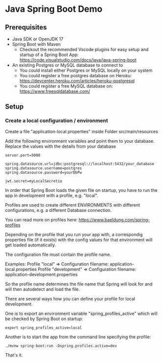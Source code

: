 # Java Spring Boot Demo

## Prerequisites

- Java SDK or OpenJDK 17
- Spring Boot with Maven
  - Checkout the recommended Vscode plugins for easy setup and startup of a Spring Boot App: https://code.visualstudio.com/docs/java/java-spring-boot
- An existing Postgres or MySQL database to connect to
  - You could install either Postgres or MySQL locally on your system
  - You could register a free postgres database on Heroku: https://devcenter.heroku.com/articles/heroku-postgresql
  - You could register a free MySQL database on: https://www.freesqldatabase.com/

## Setup

### Create a local configuration / environment

Create a file "application-local.properties" inside Folder src/main/resources

Add the following environment variables and point them to your database.
Replace the values with the details from your database

```
server.port=5000

spring.datasource.url=jdbc:postgresql://localhost:5432/your_database
spring.datasource.username=postgres
spring.datasource.password=yourDbPw

jwt.secret=myLocalSecretio

```

In order that Spring Boot loads the given file on startup, you 
have to run the app in development with a profile, e.g. "local".

Profiles are used to create different ENVIRONMENTS with different configurations, e.g. a different Database connection. 

You can read more on profiles here: https://www.baeldung.com/spring-profiles 

Depending on the profile that you run your app with, a correspondig properties file (if it exists) with the config values for that environment will get loaded automatically. 

The configuration file must contain the profile name.

Examples:
Profile "local" => Configuration filename: application-local.properties
Profile "development" => Configuration filename: application-development.properties

So the profile name determines the file name that Spring will look for and will then autodetect and load the file.

There are several ways how you can define your profile for local development.

One is to export an environment variable "spring_profiles_active" which will be checked by Spring Boot on startup:

`export spring_profiles_active=local`

Another is to start the app from the command line specifying the profile:

`./mvnw spring-boot:run -Dspring.profiles.active=dev`

That's it.

